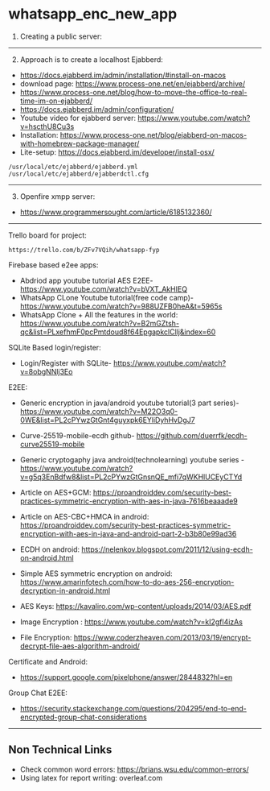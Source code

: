 # whatsapp_enc_new_app


1. Creating a public server:


---
2. Approach is to create a localhost Ejabberd:
* https://docs.ejabberd.im/admin/installation/#install-on-macos
* download page: https://www.process-one.net/en/ejabberd/archive/
* https://www.process-one.net/blog/how-to-move-the-office-to-real-time-im-on-ejabberd/
* https://docs.ejabberd.im/admin/configuration/
* Youtube video for ejabberd server: https://www.youtube.com/watch?v=hscthU8Cu3s
* Installation: https://www.process-one.net/blog/ejabberd-on-macos-with-homebrew-package-manager/
* Lite-setup: https://docs.ejabberd.im/developer/install-osx/

```
/usr/local/etc/ejabberd/ejabberd.yml
/usr/local/etc/ejabberd/ejabberdctl.cfg
```

---

3. Openfire xmpp server:
* https://www.programmersought.com/article/6185132360/

---
Trello board for project:
```
https://trello.com/b/ZFv7VQih/whatsapp-fyp
```
Firebase based e2ee apps:
* Abdriod app youtube tutorial AES E2EE- https://www.youtube.com/watch?v=bVXT_AkHIEQ
* WhatsApp CLone Youtube tutorial(free code camp)- https://www.youtube.com/watch?v=988UZFB0heA&t=5965s
* WhatsApp Clone + All the features in the world: https://www.youtube.com/watch?v=B2mGZtsh-qc&list=PLxefhmF0pcPmtdoud8f64EpgapkclCllj&index=60

SQLite Based login/register:
* Login/Register with SQLite- https://www.youtube.com/watch?v=8obgNNlj3Eo

E2EE:
* Generic encryption in java/android youtube tutorial(3 part series)- https://www.youtube.com/watch?v=M22O3q0-0WE&list=PL2cPYwzGtGnt4guyxpk6EYliDyhHvDgJ7
* Curve-25519-mobile-ecdh github- https://github.com/duerrfk/ecdh-curve25519-mobile
* Generic cryptogaphy java android(technolearning) youtube series - https://www.youtube.com/watch?v=g5q3EnBdfw8&list=PL2cPYwzGtGnsnQE_mfi7qWKHlUCEyCTYd

* Article on AES+GCM: https://proandroiddev.com/security-best-practices-symmetric-encryption-with-aes-in-java-7616beaaade9
* Article on AES-CBC+HMCA in android: https://proandroiddev.com/security-best-practices-symmetric-encryption-with-aes-in-java-and-android-part-2-b3b80e99ad36
* ECDH on android: https://nelenkov.blogspot.com/2011/12/using-ecdh-on-android.html
* Simple AES symmetric encryption on android: https://www.amarinfotech.com/how-to-do-aes-256-encryption-decryption-in-android.html
* AES Keys: https://kavaliro.com/wp-content/uploads/2014/03/AES.pdf
* Image Encryption : https://www.youtube.com/watch?v=kI2gfl4izAs
* File Encryption: https://www.coderzheaven.com/2013/03/19/encrypt-decrypt-file-aes-algorithm-android/


Certificate and Android:
* https://support.google.com/pixelphone/answer/2844832?hl=en


Group Chat E2EE:
* https://security.stackexchange.com/questions/204295/end-to-end-encrypted-group-chat-considerations


---
## Non Technical Links
* Check common word errors: https://brians.wsu.edu/common-errors/
* Using latex for report writing: overleaf.com

